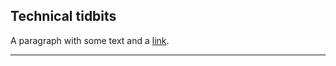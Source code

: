 ## Technical tidbits

<!-- .slide: data-background="#ff0000" -->

A paragraph with some text and a [link](https://congineer.com).

---
